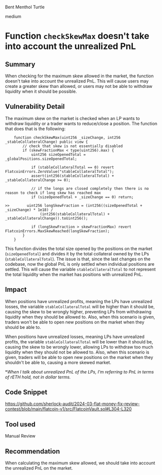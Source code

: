 Bent Menthol Turtle

medium

# Function `checkSkewMax` doesn't take into account the unrealized PnL

## Summary

When checking for the maximum skew allowed in the market, the function doesn't take into account the unrealized PnL. This will cause users may create a greater skew than allowed, or users may not be able to withdraw liquidity when it should be possible. 

## Vulnerability Detail

The maximum skew on the market is checked when an LP wants to withdraw liquidity or a trader wants to reduce/close a position. The function that does that is the following:

```solidity
    function checkSkewMax(uint256 _sizeChange, int256 _stableCollateralChange) public view {
        // check that skew is not essentially disabled
        if (skewFractionMax < type(uint256).max) {
            uint256 sizeOpenedTotal = _globalPositions.sizeOpenedTotal;

            if (stableCollateralTotal == 0) revert FlatcoinErrors.ZeroValue("stableCollateralTotal");
            assert(int256(stableCollateralTotal) + _stableCollateralChange >= 0);

            // if the longs are closed completely then there is no reason to check if long skew has reached max
            if (sizeOpenedTotal + _sizeChange == 0) return;

>>        uint256 longSkewFraction = (int256((sizeOpenedTotal + _sizeChange) * 1e18) /
                (int256(stableCollateralTotal) + _stableCollateralChange)).toUint256();

            if (longSkewFraction > skewFractionMax) revert FlatcoinErrors.MaxSkewReached(longSkewFraction);
        }
    }
```

This function divides the total size opened by the positions on the market (`sizeOpenedTotal`) and divides it by the total collateral owned by the LPs (`stableCollateralTotal`). The issue is that, since the last changes on the codebase, now the global PnL is only settled when individual positions are settled. This will cause the variable `stableCollateralTotal` to not represent the total liquidity when the market has positions with unrealized PnL. 

## Impact

When positions have unrealized profits, meaning the LPs have unrealized losses, the variable `stableCollateralTotal` will be higher than it should be, causing the skew to be wrongly higher, preventing LPs from withdrawing liquidity when they should be allowed to. Also, when this scenario is given, traders won't be able to open new positions on the market when they should be able to. 

When positions have unrealized losses, meaning LPs have unrealized profits, the variable `stableCollateralTotal` will be lower than it should be, causing the skew to be wrongly lower, allowing LPs to withdraw too much liquidity when they should not be allowed to. Also, when this scenario is given, traders will be able to open new positions on the market when they shouldn't be able to, causing a more skewed market. 

*_When I talk about unrealized PnL of the LPs, I'm referring to PnL in terms of rETH hold, not in dollar terms._

## Code Snippet

https://github.com/sherlock-audit/2024-03-flat-money-fix-review-contest/blob/main/flatcoin-v1/src/FlatcoinVault.sol#L304-L320

## Tool used

Manual Review

## Recommendation

When calculating the maximum skew allowed, we should take into account the unrealized PnL on the market. 
